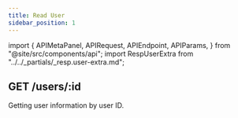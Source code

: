 ```yaml
---
title: Read User
sidebar_position: 1
---
```


import {
  APIMetaPanel,
  APIRequest,
  APIEndpoint,
  APIParams,
} from "@site/src/components/api";
import RespUserExtra from "../../_partials/_resp.user-extra.md";

## GET /users/:id

Getting user information by user ID.

<APIEndpoint url="/users/:id" />

<APIMetaPanel
  scope="PROFILE:READ"
  scopeNote="If the `PHONE:READ` permission granted, you will obtain the user's mobile phone number"
/>

<APIParams p-id="The user's UUID who you are reading." p-id-required={true} />

<APIRequest title="Get User Information by $USER_ID" url="/users/$USER_ID" />

<RespUserExtra />
